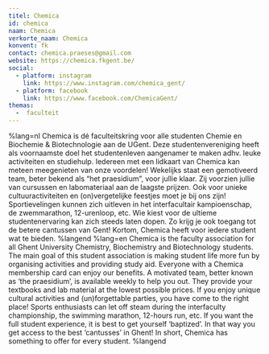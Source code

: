 ```yaml
---
titel: Chemica
id: chemica
naam: Chemica
verkorte_naam: Chemica
konvent: fk
contact: chemica.praeses@gmail.com
website: https://chemica.fkgent.be/
social:
  - platform: instagram
    link: https://www.instagram.com/chemica_gent/
  - platform: facebook
    link: https://www.facebook.com/ChemicaGent/
themas:
  -  faculteit
---
```


%lang=nl 
Chemica is dé faculteitskring voor alle studenten Chemie en Biochemie & Biotechnologie aan de UGent. Deze studentenvereniging heeft als voornaamste doel het studentenleven aangenamer te maken adhv. leuke activiteiten en studiehulp. Iedereen met een lidkaart van Chemica kan meteen meegenieten van onze voordelen!
Wekelijks staat een gemotiveerd team, beter bekend als “het praesidium”, voor jullie klaar. Zij voorzien jullie van cursussen en labomateriaal aan de laagste prijzen. Ook voor unieke cultuuractiviteiten en (on)vergetelijke feestjes moet je bij ons zijn! Sportievelingen kunnen zich uitleven in het interfacultair kampioenschap, de zwemmarathon, 12-urenloop, etc. Wie kiest voor de ultieme studentenervaring kan zich steeds laten dopen. Zo krijg je ook toegang tot de betere cantussen van Gent!
Kortom, Chemica heeft voor iedere student wat te bieden. 
%langend 
%lang=en 
Chemica is the faculty association for all Ghent University Chemistry, Biochemistry and Biotechnology students. The main goal of this student association is making student life more fun by organising activities and providing study aid. Everyone with a Chemica membership card can enjoy our benefits. A motivated team, better known as ‘the praesidium’, is available weekly to help you out. They provide your textbooks and lab material at the lowest possible prices. If you enjoy unique cultural activities and (un)forgettable parties, you have come to the right place! Sports enthusiasts can let off steam during the interfaculty championship, the swimming marathon, 12-hours run, etc. If you want the full student experience, it is best to get yourself ‘baptized’. In that way you get access to the best ‘cantusses’ in Ghent! In short, Chemica has something to offer for every student. 
%langend
